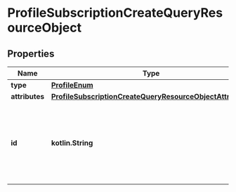 
# ProfileSubscriptionCreateQueryResourceObject

## Properties
| Name | Type | Description | Notes |
| ------------ | ------------- | ------------- | ------------- |
| **type** | [**ProfileEnum**](ProfileEnum.md) |  |  |
| **attributes** | [**ProfileSubscriptionCreateQueryResourceObjectAttributes**](ProfileSubscriptionCreateQueryResourceObjectAttributes.md) |  |  |
| **id** | **kotlin.String** | The ID of the profile to subscribe. If provided, this will be used to perform the lookup. |  [optional] |



